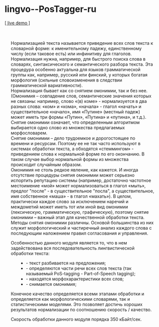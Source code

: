 # lingvo--PosTagger-ru

<a target="_blank" href="http://http://pos-ru.apphb.com/index.html">[ live demo ]</a>

<div style="padding: 20px">
    <p>
    Нормализацией текста называется приведение всех слов текста к словарной форме: к именительному падежу, единственному числу (если таковое есть) или инфинитиву для глаголов.
    <br/>
	Нормализация нужна, например, для быстрого поиска слова в словарях, синтаксического и семантического разбора текста. 
	Эта процедура особенно актуальна для языков грамматической группы как, например, русский или финский, у которых богатая морфология (сильные словоизменения в следствии грамматической вариативности).
	<br/>
	Нормализация бывает как со снятием омонимии, так и без нее. 
	(Омонимия – совпадение слов, семантические значения которых не связаны: например, 
	слово «(в) коме» - нормализуется в два разных слова: «ком» и «кома», 
	«начала» - глагол «начать» и существительное «начало», 
	имя «Путине» (местный падеж) может иметь три формы «Путин», «Путина» и «путина»,  и т.д.).
	Снятие омонимии означает, что определенным алгоритмом выбирается одно слово из множества предлагаемых морфословарем.
	<br/>
	Снятие омонимии – дело трудоемкое и дорогостоящее по времени и ресурсам. 
	Поэтому ее не так часто используют в системах обработки текста, а обходятся «стеммингом» - приведением слова к нормальной форме по его окончанию. 
	В таком случае выбор нормальной формы из множества происходит случайным образом. 
	<br/>
	Омонимия не столь редкое явление, как кажется. 
	И иногда отсутствие процедуры снятия омонимии может серьезно испортить репутацию системы 
	(например, достаточно частотное местоимение «мой» может нормализоваться в глагол «мыть», предлог "после" - в существительное "посла", 
	а существительное, имя собственное «маша» - в глагол «махать»). 
	В целом, практически каждое слово за исключением наречий и междометий может иметь тот или иной вид омонимии 
	(лексическую, грамматическую, графическую), поэтому снятие омонимии – важный этап для качественной обработки текста.
	<br/>
	Методы снятия омонимии различны. Основой большинства из них служит морфологический и частиречный анализ каждого слова с последующим наложением правил согласования и  управления.   
	</p>
    <p>
	Особенностью данного модуля является то, что в нем задействована вся последовательность лингвистической обработки текста:
	</p><ul style="margin-left: 25px">
		<li> - текст разбивается на предложения;
		</li><li> - определяются части речи всех слов текста (так называемый PoS-tagging  - Part-of-Speech tagging);
		</li><li> - находятся морфохарактеристики всех слов;
		</li><li> - снимается омонимия;
	</li></ul>						
	<p>Конечное качество определяется всеми этапами обработки и определяется как морфологическими словарями, так и статистическими моделями.
	Это позволяет достичь хороших результатов нормализации по соотношению скорость / качество.
	</p>
	<p>
	Скорость обработки данного модуля порядка 350 кБайт/сек.
	</p>
</div>
